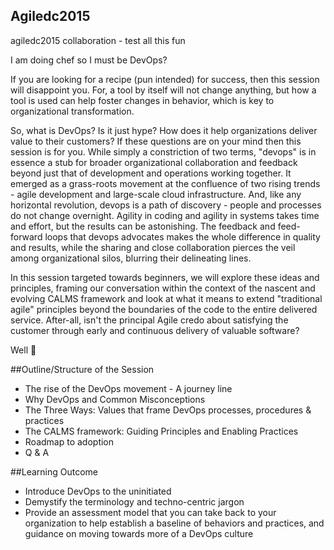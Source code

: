 ## Agiledc2015 

agiledc2015 collaboration - test all this fun

I am doing chef so I must be DevOps?

If you are looking for a recipe (pun intended) for success, then this session will disappoint you.  For, a tool by itself will not change anything, but how a tool is used can help foster changes in behavior, which is key to organizational transformation.  

 So, what is DevOps? Is it just hype? How does it help organizations deliver value to their customers? If these questions are on your mind then this session is for you. While simply a constriction of two terms, "devops" is in essence a stub for broader organizational collaboration and feedback beyond just that of development and operations working together.  It emerged as a grass-roots movement at the confluence of two rising trends - agile development and large-scale cloud infrastructure.  And, like any horizontal revolution, devops is a path of discovery - people and processes do not change overnight.  Agility in coding and agility in systems takes time and effort, but the results can be astonishing.  The feedback and feed-forward loops that devops advocates makes the whole difference in quality and results, while the sharing and close collaboration pierces the veil among organizational silos, blurring their delineating lines. 

 In this session targeted towards beginners, we will explore these ideas and principles, framing our conversation within the context of the nascent and evolving CALMS framework and look at what it means to extend  "traditional agile" principles beyond the boundaries of the code to the entire delivered service.  After-all, isn't the principal Agile credo about satisfying the customer through early and continuous delivery of valuable software?

Well :hankey:

##Outline/Structure of the Session
- The rise of the DevOps movement - A journey line
- Why DevOps and Common Misconceptions
- The Three Ways: Values that frame DevOps processes, procedures & practices
- The CALMS framework: Guiding Principles and Enabling Practices
- Roadmap to adoption
- Q & A

##Learning Outcome
- Introduce DevOps to the uninitiated
- Demystify the terminology and techno-centric jargon
- Provide an assessment model that you can take back to your organization to help establish a baseline of behaviors and practices, and guidance on moving towards more of a DevOps culture

